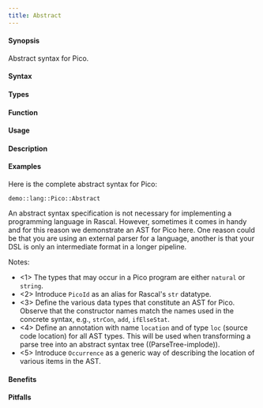 ```yaml
---
title: Abstract
---
```


#### Synopsis

Abstract syntax for Pico.

#### Syntax

#### Types

#### Function
       
#### Usage

#### Description

#### Examples

Here is the complete abstract syntax for Pico:

```rascal-include
demo::lang::Pico::Abstract
```

An abstract syntax specification is not necessary for implementing a programming language 
in Rascal. However, sometimes it comes in handy and for this reason we demonstrate an
AST for Pico here. One reason could be that you are using an external parser for a language,
another is that your DSL is only an intermediate format in a longer pipeline.

Notes:

* <1> The types that may occur in a Pico program are either `natural` or `string`.
* <2> Introduce `PicoId` as an alias for Rascal's `str` datatype.
* <3> Define the various data types that constitute an AST for Pico. Observe that the constructor names match the names used in the concrete syntax, e.g., `strCon`, `add`, `ifElseStat`.
* <4> Define an annotation with name `location` and of type `loc` (source code location) for all AST types. This will be used when transforming a parse tree into an abstract syntax tree ((ParseTree-implode)).
* <5> Introduce `Occurrence` as a generic way of describing the location of various items in the AST.

#### Benefits

#### Pitfalls

